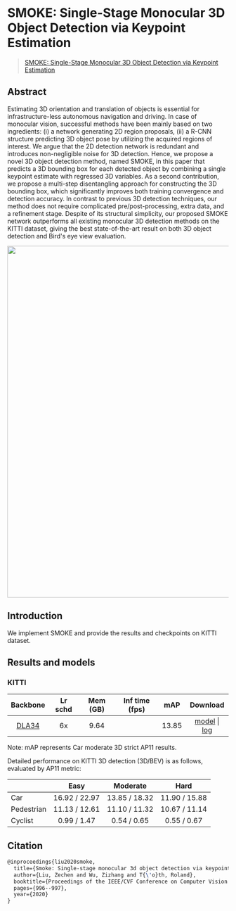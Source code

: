 # SMOKE: Single-Stage Monocular 3D Object Detection via Keypoint Estimation

> [SMOKE: Single-Stage Monocular 3D Object Detection via Keypoint Estimation](https://arxiv.org/abs/2002.10111)

<!-- [ALGORITHM] -->

## Abstract

Estimating 3D orientation and translation of objects is essential for infrastructure-less autonomous navigation and driving. In case of monocular vision, successful methods have been mainly based on two ingredients: (i) a network generating 2D region proposals, (ii) a R-CNN structure predicting 3D object pose by utilizing the acquired regions of interest. We argue that the 2D detection network is redundant and introduces non-negligible noise for 3D detection. Hence, we propose a novel 3D object detection method, named SMOKE, in this paper that predicts a 3D bounding box for each detected object by combining a single keypoint estimate with regressed 3D variables. As a second contribution, we propose a multi-step disentangling approach for constructing the 3D bounding box, which significantly improves both training convergence and detection accuracy. In contrast to previous 3D detection techniques, our method does not require complicated pre/post-processing, extra data, and a refinement stage. Despite of its structural simplicity, our proposed SMOKE network outperforms all existing monocular 3D detection methods on the KITTI dataset, giving the best state-of-the-art result on both 3D object detection and Bird's eye view evaluation.

<div align=center>
<img src="https://user-images.githubusercontent.com/79644370/143886681-52cb72b9-6635-4624-a728-1c243b046517.png" width="800"/>
</div>

## Introduction

We implement SMOKE and provide the results and checkpoints on KITTI dataset.

## Results and models

### KITTI

|                               Backbone                               | Lr schd | Mem (GB) | Inf time (fps) |  mAP  |                                                                                                                                                         Download                                                                                                                                                         |
| :------------------------------------------------------------------: | :-----: | :------: | :------------: | :---: | :----------------------------------------------------------------------------------------------------------------------------------------------------------------------------------------------------------------------------------------------------------------------------------------------------------------------: |
| [DLA34](./smoke_dla34_pytorch_dlaneck_gn-all_8x4_6x_kitti-mono3d.py) |   6x    |   9.64   |                | 13.85 | [model](https://download.openmmlab.com/mmdetection3d/v0.1.0_models/smoke/smoke_dla34_pytorch_dlaneck_gn-all_8x4_6x_kitti-mono3d_20210929_015553-d46d9bb0.pth) \| [log](https://download.openmmlab.com/mmdetection3d/v0.1.0_models/smoke/smoke_dla34_pytorch_dlaneck_gn-all_8x4_6x_kitti-mono3d_20210929_015553.log.json) |

Note: mAP represents Car moderate 3D strict AP11 results.

Detailed performance on KITTI 3D detection (3D/BEV) is as follows, evaluated by AP11 metric:

|            |     Easy      |   Moderate    |     Hard      |
| ---------- | :-----------: | :-----------: | :-----------: |
| Car        | 16.92 / 22.97 | 13.85 / 18.32 | 11.90 / 15.88 |
| Pedestrian | 11.13 / 12.61 | 11.10 / 11.32 | 10.67 / 11.14 |
| Cyclist    | 0.99  / 1.47  |  0.54 / 0.65  |  0.55 / 0.67  |

## Citation

```latex
@inproceedings{liu2020smoke,
  title={Smoke: Single-stage monocular 3d object detection via keypoint estimation},
  author={Liu, Zechen and Wu, Zizhang and T{\'o}th, Roland},
  booktitle={Proceedings of the IEEE/CVF Conference on Computer Vision and Pattern Recognition Workshops},
  pages={996--997},
  year={2020}
}
```
